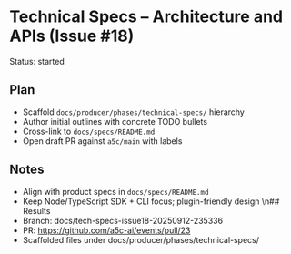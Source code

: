 # Technical Specs – Architecture and APIs (Issue #18)

Status: started

## Plan

- Scaffold `docs/producer/phases/technical-specs/` hierarchy
- Author initial outlines with concrete TODO bullets
- Cross-link to `docs/specs/README.md`
- Open draft PR against `a5c/main` with labels

## Notes

- Align with product specs in `docs/specs/README.md`
- Keep Node/TypeScript SDK + CLI focus; plugin-friendly design
  \n## Results
- Branch: docs/tech-specs-issue18-20250912-235336
- PR: https://github.com/a5c-ai/events/pull/23
- Scaffolded files under docs/producer/phases/technical-specs/
